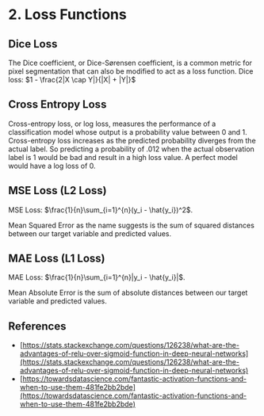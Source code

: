 # 2. Loss Functions

## Dice Loss

The Dice coefficient, or Dice-Sørensen coefficient, is a common metric for pixel segmentation that can also be modified to act as a loss function.
Dice loss: $1 - \frac{2|X \cap Y|}{|X| + |Y|}$

## Cross Entropy Loss

Cross-entropy loss, or log loss, measures the performance of a classification model whose output is a probability value between 0 and 1. Cross-entropy loss increases as the predicted probability diverges from the actual label. So predicting a probability of .012 when the actual observation label is 1 would be bad and result in a high loss value. A perfect model would have a log loss of 0.

## MSE Loss (L2 Loss)

MSE Loss: $\frac{1}{n}\sum_{i=1}^{n}(y_i - \hat{y_i})^2$.

Mean Squared Error as the name suggests is the sum of squared distances between our target variable and predicted values.

## MAE Loss (L1 Loss)

MAE Loss: $\frac{1}{n}\sum_{i=1}^{n}|y_i - \hat{y_i}|$.

Mean Absolute Error is the sum of absolute distances between our target variable and predicted values.

## References

- [https://stats.stackexchange.com/questions/126238/what-are-the-advantages-of-relu-over-sigmoid-function-in-deep-neural-networks](https://stats.stackexchange.com/questions/126238/what-are-the-advantages-of-relu-over-sigmoid-function-in-deep-neural-networks)
- [https://towardsdatascience.com/fantastic-activation-functions-and-when-to-use-them-481fe2bb2bde](https://towardsdatascience.com/fantastic-activation-functions-and-when-to-use-them-481fe2bb2bde)